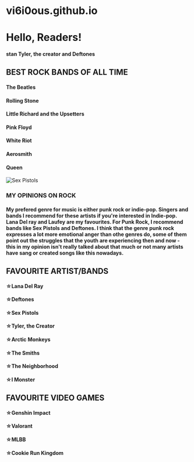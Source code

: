 # vi6i0ous.github.io

<h1>Hello, Readers!</h1>	
<h4>stan Tyler, the creator and Deftones</h4>	

<h2>BEST ROCK BANDS OF ALL TIME </h2>	
<h4>The Beatles </h4>	
<h4>Rolling Stone </h4>	
<h4>Little Richard and the Upsetters </h4>
<h4>Pink Floyd </h4>	
<h4>White Riot </h4>	
<h4>Aerosmith </h4>	
<h4>Queen </h4>	

![Sex Pistols](https://th.bing.com/th/id/R.7170e176e81724cb8a707be38ee4f6e6?rik=vygZmc9tya%2fiZg&riu=http%3a%2f%2fimg.wennermedia.com%2fsocial%2frs-6307-rectangle.jpg&ehk=5ed64IsAgb0IM0cqzxcpj2AbaaYIi8BDKaKRhrq%2b6Fo%3d&risl=&pid=ImgRaw&r=0)


<h3>MY OPINIONS ON ROCK </h3>	
<h4>My prefered genre for music is either punk rock or indie-pop. Singers and bands I recommend for these artists if you're interested in Indie-pop. Lana Del ray and Laufey are my favourites. For Punk Rock, I recommend bands like Sex Pistols and Deftones. I think that the genre punk rock expresses a lot more emotional anger than othe genres do, some of them point out the struggles that the youth are experiencing then and now - this in my opinion isn't really talked about that much or not many artists have sang or created songs like this nowadays. </h4>	


<h2>FAVOURITE ARTIST/BANDS </h2>	
<h4>☆Lana Del Ray </h4>	
<h4>☆Deftones </h4>	
<h4>☆Sex Pistols </h4>	
<h4>☆Tyler, the Creator </h4>	
<h4>☆Arctic Monkeys </h4>	
<h4>☆The Smiths </h4>	
<h4>☆The Neighborhood </h4>	
<h4>☆I Monster </h4>	

<h2>FAVOURITE VIDEO GAMES </h2>	
<h4>☆Genshin Impact </h4>
<h4>☆Valorant </h4>	
<h4>☆MLBB </h4>	
<h4>☆Cookie Run Kingdom </h4>	
